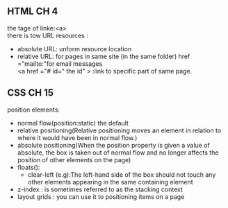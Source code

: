 ## HTML CH 4
the tage of linke:\<a\>  
there is tow URL resources :
 - absolute URL: unform resource location 
 - relative URL: for pages in same site (in the same folder)
 href ="mailto:"for email messages  
 \<a href ="\# id=\" the id\" \> :link to specific part of same page.

## CSS CH 15
position elements:
- normal flow(position:static) the default
- relative positioning(Relative positioning moves an element in relation to where it would have been in normal flow.)
- absolute positioning(When the position property is given a value of absolute, the box is taken out of normal flow and no longer affects the position of other elements on the page)
- floats():
  - clear-left (e.g):The left-hand side of the box should not touch any other elements appearing in the same containing element
- z-index : is sometimes
referred to as the stacking
context
- layout grids : you can use it to positioning items on a page